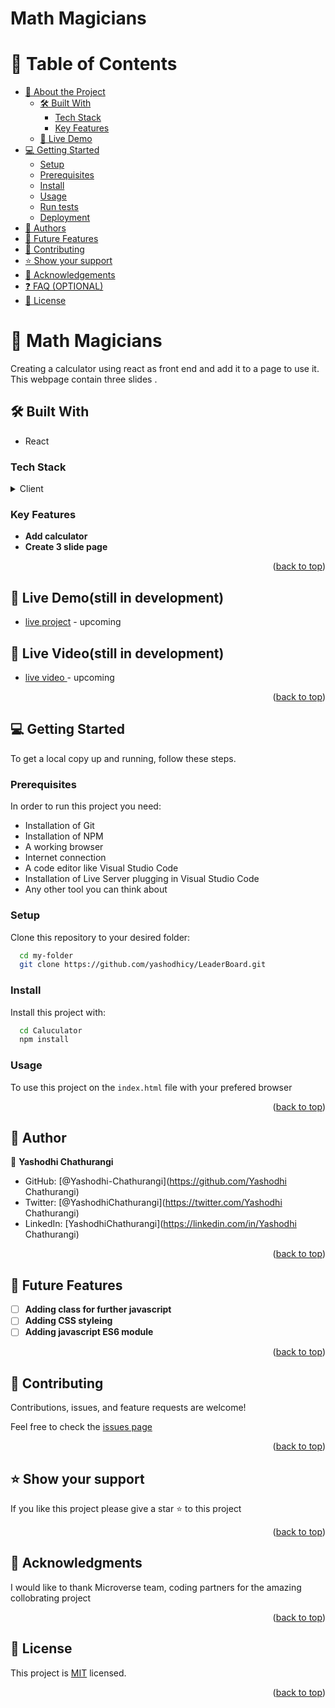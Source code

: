 # Math Magicians

# 📗 Table of Contents

- [📖 About the Project](#about-project)
  - [🛠 Built With](#built-with)
    - [Tech Stack](#tech-stack)
    - [Key Features](#key-features)
  - [🚀 Live Demo](#live-demo)
- [💻 Getting Started](#getting-started)
  - [Setup](#setup)
  - [Prerequisites](#prerequisites)
  - [Install](#install)
  - [Usage](#usage)
  - [Run tests](#run-tests)
  - [Deployment](#triangular_flag_on_post-deployment)
- [👥 Authors](#authors)
- [🔭 Future Features](#future-features)
- [🤝 Contributing](#contributing)
- [⭐️ Show your support](#support)
- [🙏 Acknowledgements](#acknowledgements)
- [❓ FAQ (OPTIONAL)](#faq)
- [📝 License](#license)


# 📖 Math Magicians <a name="about-project"></a>

Creating a calculator using react as front end and add it to a page to use it. This webpage contain three slides . 

## 🛠 Built With <a name="built-with"></a>

- React

### Tech Stack <a name="tech-stack"></a>

<details>
  <summary>Client</summary>
  <ul>
    <li>React</li>
    <li>HTML and CSS</li>
    <li>Javascript & DOM</li>
    
  </ul>
</details>


### Key Features <a name="key-features"></a>

- **Add calculator**
- **Create 3 slide page**


<p align="right">(<a href="#readme-top">back to top</a>)</p>


## 🚀 Live Demo(still in development) <a name="live-demo"></a>


- [live project](#) - upcoming 

## 🚀 Live Video(still in development) <a name="live-video"></a>

- [live video ](#) - upcoming

<p align="right">(<a href="#readme-top">back to top</a>)</p>

<!-- GETTING STARTED -->

## 💻 Getting Started <a name="getting-started"></a>


To get a local copy up and running, follow these steps.

### Prerequisites

In order to run this project you need:
 - Installation of Git
 - Installation of NPM
 - A working browser
 - Internet connection
 - A code editor like Visual Studio Code
 - Installation of Live Server plugging in Visual Studio Code
 - Any other tool you can think about

### Setup

Clone this repository to your desired folder:


```sh
  cd my-folder
  git clone https://github.com/yashodhicy/LeaderBoard.git
```

### Install

Install this project with:


```sh
  cd Caluculator
  npm install
```

### Usage

To use this project on the `index.html` file with your prefered browser
<p align="right">(<a href="#readme-top">back to top</a>)</p>


## 👥 Author <a name="authors"></a>

👤 **Yashodhi Chathurangi**

- GitHub: [@Yashodhi-Chathurangi](https://github.com/Yashodhi Chathurangi)
- Twitter: [@YashodhiChathurangi](https://twitter.com/Yashodhi Chathurangi)
- LinkedIn: [YashodhiChathurangi](https://linkedin.com/in/Yashodhi Chathurangi)



<p align="right">(<a href="#readme-top">back to top</a>)</p>

<!-- FUTURE FEATURES -->

## 🔭 Future Features <a name="future-features"></a>


- [ ] **Adding class for further javascript**
- [ ] **Adding CSS styleing**
- [ ] **Adding javascript ES6 module**

<p align="right">(<a href="#readme-top">back to top</a>)</p>

<!-- CONTRIBUTING -->

## 🤝 Contributing <a name="contributing"></a>

Contributions, issues, and feature requests are welcome!

Feel free to check the [issues page](https://github.com/yashodhicy/todo-list/issues)

<p align="right">(<a href="#readme-top">back to top</a>)</p>

<!-- SUPPORT -->

## ⭐️ Show your support <a name="support"></a>

If you like this project please give a star ⭐️ to this project

<p align="right">(<a href="#readme-top">back to top</a>)</p>

<!-- ACKNOWLEDGEMENTS -->

## 🙏 Acknowledgments <a name="acknowledgements"></a>


I would like to thank Microverse team, coding partners for the amazing collobrating project

<p align="right">(<a href="#readme-top">back to top</a>)</p>

## 📝 License <a name="license"></a>

This project is [MIT](./LICENSE) licensed.


<p align="right">(<a href="#readme-top">back to top</a>)</p>
